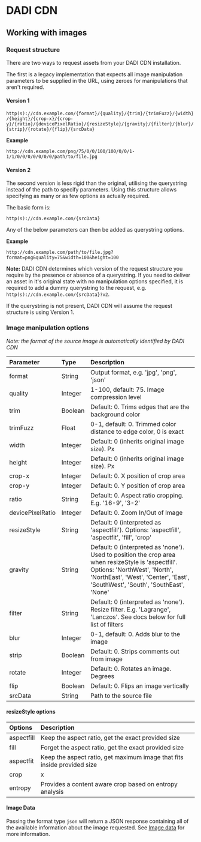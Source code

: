 # DADI CDN

## Working with images

### Request structure

There are two ways to request assets from your DADI CDN installation.

The first is a legacy implementation that expects all image manipulation parameters to be supplied in the URL, using zeroes for manipulations that aren't required.

#### Version 1

`http(s)://cdn.example.com/{format}/{quality}/{trim}/{trimFuzz}/{width}/{height}/{crop-x}/{crop-y}/{ratio}/{devicePixelRatio}/{resizeStyle}/{gravity}/{filter}/{blur}/{strip}/{rotate}/{flip}/{srcData}`

**Example**

`http://cdn.example.com/png/75/0/0/100/100/0/0/1-1/1/0/0/0/0/0/0/0/path/to/file.jpg`

#### Version 2

The second version is less rigid than the original, utilising the querystring instead of the path to specify parameters. Using this structure allows specifying as many or as few options as actually required.

The basic form is:

`http(s)://cdn.example.com/{srcData}`

Any of the below parameters can then be added as querystring options.

**Example**

`http://cdn.example.com/path/to/file.jpg?format=png&quality=75&width=100&height=100`

**Note:** DADI CDN determines which version of the request structure you require by the presence or absence of a querystring. If you need
to deliver an asset in it's original state with no manipulation options specified, it is required to add a dummy querystring to the request, e.g. `http(s)://cdn.example.com/{srcData}?v2`.

If the querystring is not present, DADI CDN will assume the request structure is using Version 1.

### Image manipulation options

_Note: the format of the source image is automatically identified by DADI CDN_

| Parameter     | Type          | Description |
| :------------ | :------------ | :---------- |
| format | String | Output format, e.g. 'jpg', 'png', 'json' |
| quality | Integer | 1-100, default: 75. Image compression level |
| trim | Boolean | Default: 0. Trims edges that are the background color |
| trimFuzz | Float | 0-1, default: 0. Trimmed color distance to edge color, 0 is exact |
| width | Integer | Default: 0 (inherits original image size). Px |
| height | Integer | Default: 0 (inherits original image size). Px |
| crop-x | Integer | Default: 0. X position of crop area |
| crop-y | Integer | Default: 0. Y position of crop area |
| ratio | String | Default: 0.  Aspect ratio cropping. E.g. '16-9', '3-2' |
| devicePixelRatio | Integer | Default: 0. Zoom In/Out of Image |
| resizeStyle | String | Default: 0 (interpreted as 'aspectfill'). Options: 'aspectfill', 'aspectfit', 'fill', 'crop' |
| gravity | String | Default: 0 (interpreted as 'none'). Used to position the crop area when resizeStyle is 'aspectfill'. Options: 'NorthWest', 'North', 'NorthEast', 'West', 'Center', 'East', 'SouthWest', 'South', 'SouthEast', 'None' |
| filter | String | Default: 0 (interpreted as 'none'). Resize filter. E.g. 'Lagrange', 'Lanczos'. See docs below for full list of filters |
| blur | Integer | 0-1, default: 0. Adds blur to the image |
| strip | Boolean | Default: 0. Strips comments out from image |
| rotate | Integer | Default: 0. Rotates an image. Degrees |
| flip | Boolean | Default: 0. Flips an image vertically |
| srcData | String | Path to the source file |

#### resizeStyle options

| Options     | Description |
| :------------ | :---------- |
| aspectfill | Keep the aspect ratio, get the exact provided size |
| fill | Forget the aspect ratio, get the exact provided size |
| aspectfit | Keep the aspect ratio, get maximum image that fits inside provided size |
| crop | x |
| entropy | Provides a content aware crop based on entropy analysis |

#### Image Data

Passing the format type `json` will return a JSON response containing all of the available information about the image requested. See [Image data](https://github.com/dadi/cdn/blob/docs/docs/imageData.md) for more information.